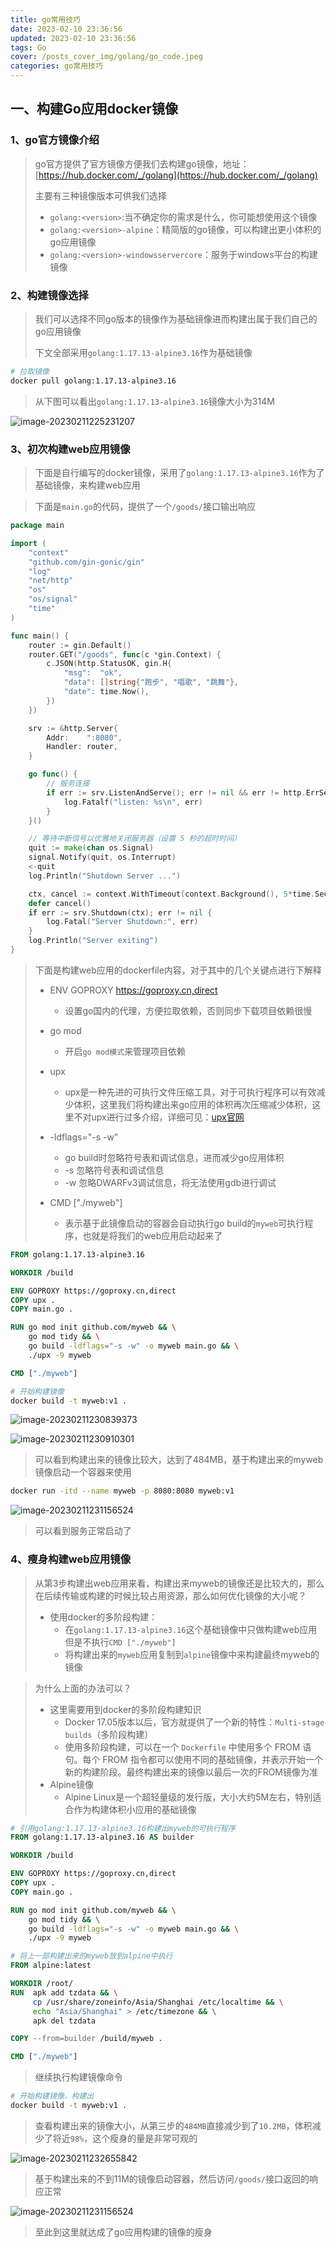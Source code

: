 ```yaml
---
title: go常用技巧
date: 2023-02-10 23:36:56
updated: 2023-02-10 23:36:56
tags: Go
cover: /posts_cover_img/golang/go_code.jpeg 
categories: go常用技巧
---
```


## 一、构建Go应用docker镜像

### 1、go官方镜像介绍

> go官方提供了官方镜像方便我们去构建go镜像，地址：[https://hub.docker.com/_/golang](https://hub.docker.com/_/golang)
>
> 主要有三种镜像版本可供我们选择
>
> - `golang:<version>`:当不确定你的需求是什么，你可能想使用这个镜像
> - `golang:<version>-alpine`：精简版的go镜像，可以构建出更小体积的go应用镜像
> - `golang:<version>-windowsservercore`：服务于windows平台的构建镜像

### 2、构建镜像选择

> 我们可以选择不同go版本的镜像作为基础镜像进而构建出属于我们自己的go应用镜像
>
> 下文全部采用`golang:1.17.13-alpine3.16`作为基础镜像

```bash
# 拉取镜像
docker pull golang:1.17.13-alpine3.16
```

> 从下图可以看出`golang:1.17.13-alpine3.16`镜像大小为314M

![image-20230211225231207](go常用技巧/image-20230211225231207.png)

### 3、初次构建web应用镜像

> 下面是自行编写的docker镜像，采用了`golang:1.17.13-alpine3.16`作为了基础镜像，来构建web应用

> 下面是`main.go`的代码，提供了一个`/goods/`接口输出响应

```go
package main

import (
	"context"
	"github.com/gin-gonic/gin"
	"log"
	"net/http"
	"os"
	"os/signal"
	"time"
)

func main() {
	router := gin.Default()
	router.GET("/goods", func(c *gin.Context) {
		c.JSON(http.StatusOK, gin.H{
			"msg":  "ok",
			"data": []string{"跑步", "唱歌", "跳舞"},
			"date": time.Now(),
		})
	})

	srv := &http.Server{
		Addr:    ":8080",
		Handler: router,
	}

	go func() {
		// 服务连接
		if err := srv.ListenAndServe(); err != nil && err != http.ErrServerClosed {
			log.Fatalf("listen: %s\n", err)
		}
	}()

	// 等待中断信号以优雅地关闭服务器（设置 5 秒的超时时间）
	quit := make(chan os.Signal)
	signal.Notify(quit, os.Interrupt)
	<-quit
	log.Println("Shutdown Server ...")

	ctx, cancel := context.WithTimeout(context.Background(), 5*time.Second)
	defer cancel()
	if err := srv.Shutdown(ctx); err != nil {
		log.Fatal("Server Shutdown:", err)
	}
	log.Println("Server exiting")
}
```

> 下面是构建web应用的dockerfile内容，对于其中的几个关键点进行下解释
>
> - ENV GOPROXY https://goproxy.cn,direct
>     - 设置go国内的代理，方便拉取依赖，否则同步下载项目依赖很慢
> - go mod
>     - 开启`go mod模式`来管理项目依赖
>
> - upx
>     - upx是一种先进的可执行文件压缩工具，对于可执行程序可以有效减少体积，这里我们将构建出来go应用的体积再次压缩减少体积，这里不对upx进行过多介绍，详细可见：[upx官网](https://github.com/upx/upx)
> - -ldflags="-s -w"
>     - go build时忽略符号表和调试信息，进而减少go应用体积
>     - -s 忽略符号表和调试信息
>     - -w 忽略DWARFv3调试信息，将无法使用gdb进行调试
> - CMD ["./myweb"]
>     - 表示基于此镜像启动的容器会自动执行go build的`myweb`可执行程序，也就是将我们的web应用启动起来了

```dockerfile
FROM golang:1.17.13-alpine3.16

WORKDIR /build

ENV GOPROXY https://goproxy.cn,direct
COPY upx .
COPY main.go .

RUN go mod init github.com/myweb && \
    go mod tidy && \
    go build -ldflags="-s -w" -o myweb main.go && \
    ./upx -9 myweb

CMD ["./myweb"]
```

```bash
# 开始构建镜像
docker build -t myweb:v1 .
```

![image-20230211230839373](go常用技巧/image-20230211230839373.png)

![image-20230211230910301](go常用技巧/image-20230211230910301.png)

> 可以看到构建出来的镜像比较大，达到了484MB，基于构建出来的myweb镜像启动一个容器来使用

```bash
docker run -itd --name myweb -p 8080:8080 myweb:v1
```

![image-20230211231156524](go常用技巧/image-20230211231156524.png)

> 可以看到服务正常启动了

### 4、瘦身构建web应用镜像

> 从第3步构建出web应用来看，构建出来myweb的镜像还是比较大的，那么在后续传输或构建的时候比较占用资源，那么如何优化镜像的大小呢？
>
> - 使用docker的多阶段构建：
>     - 在`golang:1.17.13-alpine3.16`这个基础镜像中只做构建web应用但是不执行`CMD ["./myweb"]`
>     - 将构建出来的`myweb`应用复制到`alpine`镜像中来构建最终myweb的镜像

> 为什么上面的办法可以？
>
> - 这里需要用到docker的多阶段构建知识
>     - Docker 17.05版本以后，官方就提供了一个新的特性：`Multi-stage builds`（多阶段构建）
>     - 使用多阶段构建，可以在一个 `Dockerfile` 中使用多个 FROM 语句。每个 FROM 指令都可以使用不同的基础镜像，并表示开始一个新的构建阶段。最终构建出来的镜像以最后一次的FROM镜像为准
> - Alpine镜像
>     - Alpine Linux是一个超轻量级的发行版，大小大约5M左右，特别适合作为构建体积小应用的基础镜像

```dockerfile
# 引用golang:1.17.13-alpine3.16构建出myweb的可执行程序
FROM golang:1.17.13-alpine3.16 AS builder

WORKDIR /build

ENV GOPROXY https://goproxy.cn,direct
COPY upx .
COPY main.go .

RUN go mod init github.com/myweb && \
    go mod tidy && \
    go build -ldflags="-s -w" -o myweb main.go && \
    ./upx -9 myweb

# 将上一部构建出来的myweb放到alpine中执行
FROM alpine:latest

WORKDIR /root/
RUN  apk add tzdata && \
     cp /usr/share/zoneinfo/Asia/Shanghai /etc/localtime && \
     echo "Asia/Shanghai" > /etc/timezone && \
     apk del tzdata

COPY --from=builder /build/myweb .

CMD ["./myweb"]
```

> 继续执行构建镜像命令

```bash
# 开始构建镜像，构建出
docker build -t myweb:v1 .
```

> 查看构建出来的镜像大小，从第三步的`484MB`直接减少到了`10.2MB`，体积减少了将近`98%`，这个瘦身的量是非常可观的

![image-20230211232655842](go常用技巧/image-20230211232655842.png)

> 基于构建出来的不到11M的镜像启动容器，然后访问`/goods/`接口返回的响应正常

![image-20230211231156524](go常用技巧/image-20230211231156524.png)

> 至此到这里就达成了go应用构建的镜像的瘦身

